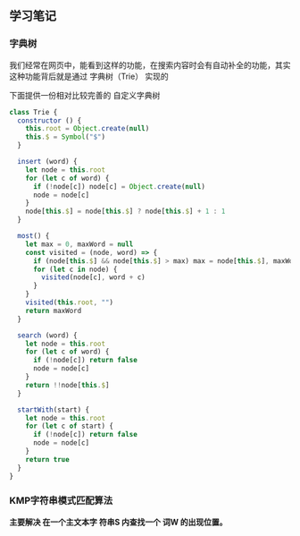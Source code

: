 ## 学习笔记

### 字典树
我们经常在网页中，能看到这样的功能，在搜索内容时会有自动补全的功能，其实这种功能背后就是通过 字典树（Trie） 实现的

下面提供一份相对比较完善的 自定义字典树
```javascript
class Trie {
  constructor () {
    this.root = Object.create(null)
    this.$ = Symbol("$")
  }

  insert (word) {
    let node = this.root
    for (let c of word) {
      if (!node[c]) node[c] = Object.create(null)
      node = node[c]
    }
    node[this.$] = node[this.$] ? node[this.$] + 1 : 1
  }

  most() {
    let max = 0, maxWord = null
    const visited = (node, word) => {
      if (node[this.$] && node[this.$] > max) max = node[this.$], maxWord = word
      for (let c in node) {
        visited(node[c], word + c)
      } 
    }
    visited(this.root, "")
    return maxWord
  }

  search (word) {
    let node = this.root
    for (let c of word) {
      if (!node[c]) return false
      node = node[c]
    }
    return !!node[this.$]
  }

  startWith(start) {
    let node = this.root
    for (let c of start) {
      if (!node[c]) return false
      node = node[c]
    }
    return true
  }
}
```

### KMP字符串模式匹配算法
**主要解决 在一个主文本字 符串S 内查找一个 词W 的出现位置。**